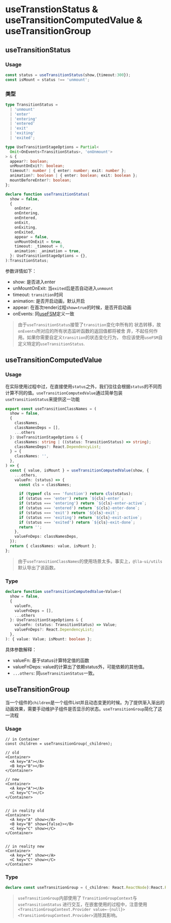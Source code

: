 # useTranstionStatus & useTransitionComputedValue  & useTransitionGroup

## useTransitionStatus

### Usage
```ts
const status = useTransitionStatus(show,{timeout:300}); 
const isMount = status !== 'unmount';
```

### 类型
```ts
type TransitionStatus =
  | 'unmount'
  | 'enter'
  | 'entering'
  | 'entered'
  | 'exit'
  | 'exiting'
  | 'exited';

type UseTransitionStageOptions = Partial<
  Omit<OnEvents<TransitionStatus>, 'onUnmount'>
> & {
  appear?: boolean;
  unMountOnExit?: boolean;
  timeout?: number | { enter: number; exit: number };
  animation?: boolean | { enter: boolean; exit: boolean };
  mountBeforeEnter?: boolean;
};

declare function useTransitionStatus(
  show = false,
  {
    onEnter,
    onEntering,
    onEntered,
    onExit,
    onExiting,
    onExited,
    appear = false,
    unMountOnExit = true,
    timeout: _timeout = 0,
    animation: _animation = true,
  }: UseTransitionStageOptions = {},
):TransitionStatus;
```
参数详情如下：

- show: 是否进入enter
- unMountOnExit: 当`exited`后是否自动进入`unmount`
- timeout: `transition`时间
- animation: 是否开启动画，默认开启
- appear: 在首次render过程`show=true`的时候，是否开启动画
- onEvents: 同[useFSM](./useFSM.md#usefsm)定义一致

> 由于`useTransitionStatus`接管了`transition`变化中所有的
> 状态转移，故`onEvents`所对应的所有状态监听函数的返回值都将被舍
> 弃，不起任何作用。如果你需要自定义`transition`的状态变化行为，
> 你应该使用`useFSM`自定义特定的`useTransitionStatus`.


## useTransitionComputedValue

### Usage
在实际使用过程中过，在直接使用`status`之外，我们往往会根据`status`的不同而计算不同的值。`useTransitionComputedValue`通过简单包装`useTransitionStatus`来提供这一功能

```ts
export const useTransitionClassNames = (
  show = false,
  {
    classNames,
    classNamesDeps = [],
    ...others
  }: UseTransitionStageOptions & {
    classNames: string | ((status: TransitionStatus) => string);
    classNamesDeps?: React.DependencyList;
  } = {
    classNames: '',
  },
) => {
  const { value, isMount } = useTransitionComputedValue(show, {
    ...others,
    valueFn: (status) => {
      const cls = classNames;

      if (typeof cls === 'function') return cls(status);
      if (status === 'enter') return `${cls}-enter`;
      if (status === 'entering') return `${cls}-enter-active`;
      if (status === 'entered') return `${cls}-enter-done`;
      if (status === 'exit') return `${cls}-exit`;
      if (status === 'exiting') return `${cls}-exit-active`;
      if (status === 'exited') return `${cls}-exit-done`;
      return '';
    },
    valueFnDeps: classNamesDeps,
  });
  return { classNames: value, isMount };
};
```

> 由于`useTransitionClassNames`的使用场景太多。事实上，`@lla-ui/utils`默认导出了该函数。

### Type

```ts
declare function useTransitionComputedValue<Value>(
  show = false,
  {
    valueFn,
    valueFnDeps = [],
    ...others
  }: UseTransitionStageOptions & {
    valueFn: (status: TransitionStatus) => Value;
    valueFnDeps?: React.DependencyList;
  },
): { value: Value; isMount: boolean };
```

具体参数解释：

- valueFn: 基于status计算特定值的函数
- valueFnDeps: value的计算出了依赖status外，可能依赖的其他值。
- `...others`: 同`useTransitionStatus`一致。

## useTransitionGroup

当一个组件的`children`是一个组件List并且动态变更的时候。为了提供渐入渐出的动画效果，需要手动维护子组件是否显示的状态。`useTransitionGroup`简化了这一流程

### Usage

```tsx
// in Container
const children = useTransitionGroup(_children);

// old
<Container>
  <A key="A"></A>
  <B key="B"></B>
</Container>

// new
<Container>
  <A key="A"></A>
  <C key="C"></C>
</Container>


// in reality old
<Container>
  <A key="A" show></A>
  <B key="B" show={false}></B>
  <C key="C" show></C>
</Container>


// in reality new
<Container>
  <A key="A" show></A>
  <C key="C" show></C>
</Container>
```

### Type

```ts
declare const useTransitionGroup = (_children: React.ReactNode):React.ReactElemnt;
```

> `useTransitionGroup`内部使用了
> `TransitionGroupContext`与`useTransitionStatus`
> 进行交互，在嵌套使用的过程中，注意使用`<TransitionGroupContext.Provider value=-{null}><TransitionGroupContext.Provider>`消除其影响。



